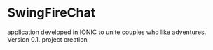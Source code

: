 # SwingFireChat
application developed in IONIC to unite couples who like adventures. Version 0.1. project creation
